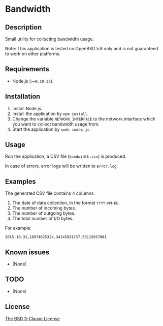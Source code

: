 # Bandwidth #

## Description ##

Small utility for collecting bandwidth usage.

Note: This application is tested on OpenBSD 5.8 only and is not guaranteed to work on other platforms.

## Requirements ##

* Node.js (`>=0.10.35`).

## Installation ##

1. Install Node.js.
2. Install the application by `npm install`.
3. Change the variable `NETWORK_INTERFACE` to the network interface which you want to collect bandwidth usage from.
4. Start the application by `node index.js`.

## Usage ##

Run the application, a CSV file (`bandwidth.csv`) is produced.

In case of errors, error logs will be written to `error.log`.

## Examples ##

The generated CSV file contains 4 columns:
1. The date of data collection, in the format `YYYY-MM-DD`.
2. The number of incoming bytes.
3. The number of outgoing bytes.
4. The total number of I/O bytes.

For example:

```
2015-10-31,18974025324,34145831737,53119857061
```

## Known issues ##

* (None)

## TODO ##

* (None)

## License ##

[The BSD 3-Clause License](http://opensource.org/licenses/BSD-3-Clause)
